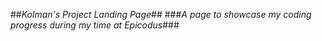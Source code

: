 ##_Kolman's Project Landing Page_##
###_A page to showcase my coding progress during my time at Epicodus_###
